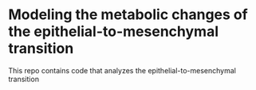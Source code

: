 # Modeling the metabolic changes of the epithelial-to-mesenchymal transition 
This repo contains code that analyzes the epithelial-to-mesenchymal transition 
